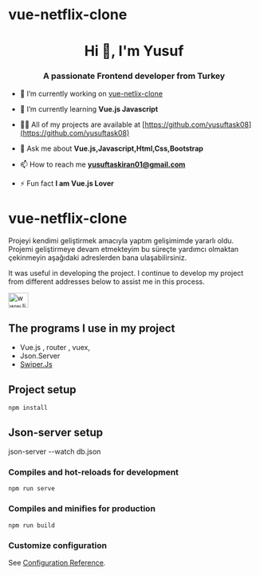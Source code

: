 # vue-netflix-clone

<h1 align="center">Hi 👋, I'm Yusuf</h1>
<h3 align="center">A passionate Frontend developer from Turkey</h3>


- 🔭 I’m currently working on [vue-netlix-clone](https://github.com/yusuftask08/vue-netflix-clone)

- 🌱 I’m currently learning **Vue.js Javascript**

- 👨‍💻 All of my projects are available at [https://github.com/yusuftask08](https://github.com/yusuftask08)

- 💬 Ask me about **Vue.js,Javascript,Html,Css,Bootstrap**

- 📫 How to reach me **yusuftaskiran01@gmail.com**

- ⚡ Fun fact **I am Vue.js Lover**

# vue-netflix-clone
Projeyi kendimi geliştirmek amacıyla yaptım gelişimimde yararlı oldu. Projemi geliştirmeye devam etmekteyim bu süreçte yardımcı olmaktan çekinmeyin aşağıdaki adreslerden bana ulaşabilirsiniz.

It was useful in developing the project. I continue to develop my project from different addresses below to assist me in this process.

<a href="https://linkedin.com/in/www.linkedin.com/in/yusuftaskiran08" target="blank"><img align="center" src="https://cdn.jsdelivr.net/npm/simple-icons@3.0.1/icons/linkedin.svg" alt="www.linkedin.com/in/yusuftaskiran08" height="30" width="40" /></a>

## The programs I use in my project
- Vue.js , router , vuex,
- Json.Server
- <a href="https://swiperjs.com/"> Swiper.Js </a>
 

## Project setup
```
npm install
```
## Json-server setup

json-server --watch db.json

### Compiles and hot-reloads for development
```
npm run serve
```

### Compiles and minifies for production
```
npm run build
```

### Customize configuration
See [Configuration Reference](https://cli.vuejs.org/config/).
